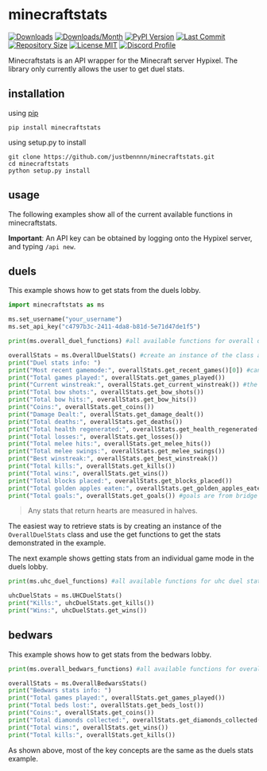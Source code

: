 # minecraftstats

[![Downloads](https://pepy.tech/badge/minecraftstats)](https://pepy.tech/project/minecraftstats)
[![Downloads/Month](https://pepy.tech/badge/minecraftstats/month)](https://pepy.tech/project/minecraftstats)
[![PyPI Version](https://img.shields.io/pypi/v/minecraftstats)](https://pypi.org/project/minecraftstats/)
[![Last Commit](https://img.shields.io/github/last-commit/justbennnn/minecraftstats)](https://github.com/JustBennnn/minecraftstats/commits/master)
[![Repository Size](https://img.shields.io/github/repo-size/justbennnn/minecraftstats)](https://github.com/JustBennnn/minecraftstats)
[![License MIT](https://img.shields.io/github/license/justbennnn/minecraftstats)](https://github.com/JustBennnn/minecraftstats/blob/master/LICENSE)
[![Discord Profile](https://img.shields.io/badge/chat-discord-blue)](https://discordapp.com/users/801460768577945681)

Minecraftstats is an API wrapper for the Minecraft server Hypixel. The library only currently allows the user to get
duel stats.

## installation
using [pip](https://pypi.org/project/minecraftstats "")

```
pip install minecraftstats
```

using setup.py to install

```
git clone https://github.com/justbennnn/minecraftstats.git
cd minecraftstats
python setup.py install
```

## usage
The following examples show all of the current available functions in minecraftstats.

**Important**: An API key can be obtained by logging onto the Hypixel server, and typing `/api new`.

## duels
This example shows how to get stats from the duels lobby.

```python
import minecraftstats as ms

ms.set_username("your_username")
ms.set_api_key("c4797b3c-2411-4da8-b81d-5e71d47de1f5")

print(ms.overall_duel_functions) #all available functions for overall duel stats

overallStats = ms.OverallDuelStats() #create an instance of the class and call get functions from there
print("Duel stats info: ")
print("Most recent gamemode:", overallStats.get_recent_games()[0]) #can go up to 3rd most recent game mode
print("Total games played:", overallStats.get_games_played())
print("Current winstreak:", overallStats.get_current_winstreak()) #the winstreak can be from any game mode
print("Total bow shots:", overallStats.get_bow_shots())
print("Total bow hits:", overallStats.get_bow_hits())
print("Coins:", overallStats.get_coins())
print("Damage Dealt:", overallStats.get_damage_dealt()) 
print("Total deaths:", overallStats.get_deaths())
print("Total health regenerated:", overallStats.get_health_regenerated())
print("Total losses:", overallStats.get_losses())
print("Total melee hits:", overallStats.get_melee_hits()) 
print("Total melee swings:", overallStats.get_melee_swings())
print("Best winstreak:", overallStats.get_best_winstreak())
print("Total kills:", overallStats.get_kills())
print("Total wins:", overallStats.get_wins())
print("Total blocks placed:", overallStats.get_blocks_placed())
print("Total golden apples eaten:", overallStats.get_golden_apples_eaten())
print("Total goals:", overallStats.get_goals()) #goals are from bridge duels
```

> Any stats that return hearts are measured in halves.

The easiest way to retrieve stats is by creating an instance of the `OverallDuelStats` class and use the get functions 
to get the stats demonstrated in the example.

The next example shows getting stats from an individual game mode in the duels lobby.

```python
print(ms.uhc_duel_functions) #all available functions for uhc duel stats

uhcDuelStats = ms.UHCDuelStats()
print("Kills:", uhcDuelStats.get_kills())
print("Wins:", uhcDuelStats.get_wins())
```

## bedwars
This example shows how to get stats from the bedwars lobby.

```python
print(ms.overall_bedwars_functions) #all available functions for overall bedwars stats

overallStats = ms.OverallBedwarsStats()
print("Bedwars stats info: ")
print("Total games played:", overallStats.get_games_played())
print("Total beds lost:", overallStats.get_beds_lost())
print("Coins:", overallStats.get_coins())
print("Total diamonds collected:", overallStats.get_diamonds_collected())
print("Total wins:", overallStats.get_wins())
print("Total kills:", overallStats.get_kills())
```

As shown above, most of the key concepts are the same as the duels stats example.